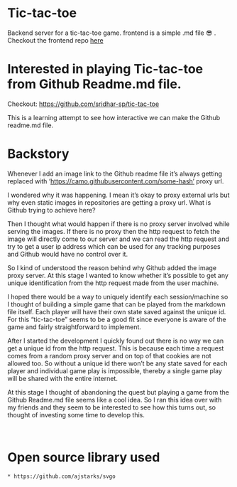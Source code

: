 # Tic-tac-toe

Backend server for a tic-tac-toe game. frontend is a simple .md file 😎 . Checkout the frontend repo [here](https://github.com/sridhar-sp/tic-tac-toe)


# Interested in playing Tic-tac-toe from Github Readme.md file. 

Checkout: https://github.com/sridhar-sp/tic-tac-toe

This is a learning attempt to see how interactive we can make the Github readme.md file.

# Backstory

Whenever I add an image link to the Github readme file it’s always getting replaced with ‘https://camo.githubusercontent.com/some-hash’ proxy url.

I wondered why it was happening. I mean it’s okay to proxy external urls but why even static images in repositories are getting a proxy url. What is Github trying to achieve here?

Then I thought what would happen if there is no proxy server involved while serving the images. If there is no proxy then the http request to fetch the image will directly come to our server and we can read the http request and try to get a user ip address which can be used for any tracking purposes and Github would have no control over it.

So I kind of understood the reason behind why Github added the image proxy server. At this stage I wanted to know whether it’s possible to get any unique identification from the http request made from the user machine.

I hoped there would be a way to uniquely identify each session/machine so I thought of building a simple game that can be played from the markdown file itself. Each player will have their own state saved against the unique id. For this “tic-tac-toe” seems to be a good fit since everyone is aware of the game and fairly straightforward to implement.

After I started the development I quickly found out there is no way we can get a unique id from the http request. This is because each time a request comes from a random proxy server and on top of that cookies are not allowed too. So without a unique id there won’t be any state saved for each player and individual game play is impossible, thereby a single game play will be shared with the entire internet.

At this stage I thought of abandoning the quest  but playing a game from the Github Readme.md file seems like a cool idea. So I ran this idea over with my friends and they seem to be interested to see how this turns out, so thought of investing some time to develop this.



<br/>

# Open source library used
```
* https://github.com/ajstarks/svgo
```
